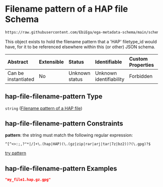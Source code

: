 # Filename pattern of a HAP file Schema

```txt
https://raw.githubusercontent.com/EbiEga/ega-metadata-schema/main/schemas/EGA.common-definitions.json#/definitions/hap-file-filename-pattern
```

This object exists to hold the filename pattern that a 'HAP' filetype\_id would have, for it to be referenced elsewhere within this (or other) JSON schema.

| Abstract            | Extensible | Status         | Identifiable            | Custom Properties | Additional Properties | Access Restrictions | Defined In                                                                                           |
| :------------------ | :--------- | :------------- | :---------------------- | :---------------- | :-------------------- | :------------------ | :--------------------------------------------------------------------------------------------------- |
| Can be instantiated | No         | Unknown status | Unknown identifiability | Forbidden         | Allowed               | none                | [EGA.common-definitions.json\*](../../../schemas/EGA.common-definitions.json "open original schema") |

## hap-file-filename-pattern Type

`string` ([Filename pattern of a HAP file](ega-12-definitions-filename-pattern-of-a-hap-file.md))

## hap-file-filename-pattern Constraints

**pattern**: the string must match the following regular expression:&#x20;

```regexp
^[^<>:;,?"*|/]+\.(hap|HAP)(\.(gz|zip|rar|arj|tar|7z|bz2))?(\.gpg)?$
```

[try pattern](https://regexr.com/?expression=%5E%5B%5E%3C%3E%3A%3B%2C%3F%22*%7C%2F%5D%2B%5C.\(hap%7CHAP\)\(%5C.\(gz%7Czip%7Crar%7Carj%7Ctar%7C7z%7Cbz2\)\)%3F\(%5C.gpg\)%3F%24 "try regular expression with regexr.com")

## hap-file-filename-pattern Examples

```json
"my_file1.hap.gz.gpg"
```
